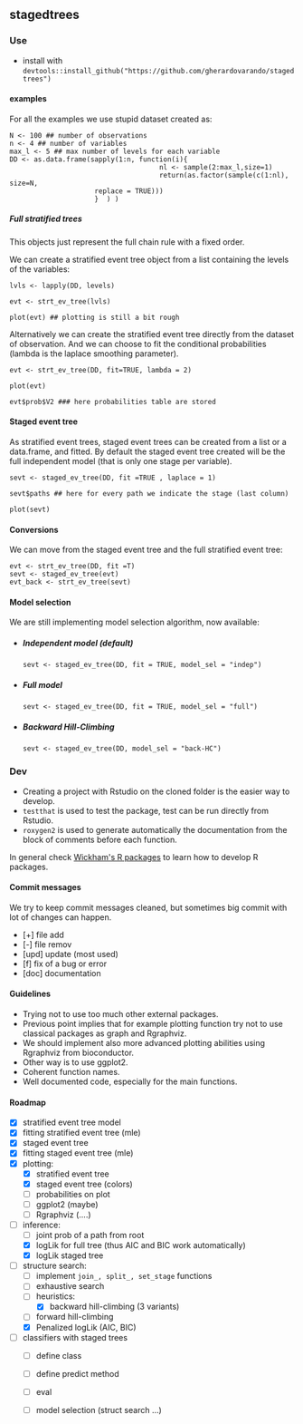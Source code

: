 ## stagedtrees 

### Use

- install with
  `devtools::install_github("https://github.com/gherardovarando/stagedtrees")`


#### examples

For all the examples we use stupid dataset created as:

```
N <- 100 ## number of observations
n <- 4 ## number of variables
max_l <- 5 ## max number of levels for each variable
DD <- as.data.frame(sapply(1:n, function(i){
                                     nl <- sample(2:max_l,size=1)
                                     return(as.factor(sample(c(1:nl), size=N,
				     replace = TRUE)))
				     }  ) )
```

##### Full stratified trees 

This objects just represent the full chain rule with a fixed order.

We can create a stratified event tree object from a list containing the
levels of the variables:
``` 
lvls <- lapply(DD, levels)

evt <- strt_ev_tree(lvls)

plot(evt) ## plotting is still a bit rough 
```

Alternatively we can create the stratified event tree directly from the
dataset of observation. And we can choose to fit the conditional
probabilities (lambda is the laplace smoothing parameter).

```
evt <- strt_ev_tree(DD, fit=TRUE, lambda = 2)

plot(evt)

evt$prob$V2 ### here probabilities table are stored
```


#### Staged event tree

As stratified event trees, staged event trees can be created from a list or
a data.frame, and fitted. By default the staged event tree created will be
the full independent model (that is only one stage per variable). 

```
sevt <- staged_ev_tree(DD, fit =TRUE , laplace = 1)

sevt$paths ## here for every path we indicate the stage (last column)

plot(sevt)
```

#### Conversions

We can move from the staged event tree and the full stratified event tree:
```
evt <- strt_ev_tree(DD, fit =T)
sevt <- staged_ev_tree(evt)
evt_back <- strt_ev_tree(sevt)
```
#### Model selection

We are still implementing model selection algorithm, now available:

- ##### Independent model (default) 
  ```
  sevt <- staged_ev_tree(DD, fit = TRUE, model_sel = "indep")
  ```
- ##### Full model 
  ```
  sevt <- staged_ev_tree(DD, fit = TRUE, model_sel = "full")
  ```
- ##### Backward Hill-Climbing 
  ```
  sevt <- staged_ev_tree(DD, model_sel = "back-HC")
  ```

### Dev

- Creating a project with Rstudio on the cloned folder is the easier way to
develop. 
- `testthat` is used to test the package, test can be run directly from
Rstudio.
- `roxygen2` is used to generate automatically the documentation from the
  block of comments before each function.

In general check [Wickham's R packages](http://r-pkgs.had.co.nz/) to learn
how to develop R packages. 


####  Commit messages

We try to keep commit messages cleaned, but sometimes big commit with lot of
changes can happen. 

- [+] file add 
- [-] file remov
- [upd] update (most used)
- [f] fix of a bug or error
- [doc] documentation

#### Guidelines

- Trying not to use too much other external packages.
- Previous point implies that for example plotting function try not to use
  classical packages as graph and Rgraphviz. 
- We should implement also more advanced plotting abilities using Rgraphviz
  from bioconductor. 
- Other way is to use ggplot2. 
- Coherent function names. 
- Well documented code, especially for the main functions.

#### Roadmap 

- [x] stratified event tree model 
- [x] fitting stratified event tree (mle)
- [x] staged event tree
- [x] fitting staged event tree (mle)
- [x] plotting: 
    * [x] stratified event tree
    * [x] staged event tree (colors)
    * [ ] probabilities on plot
    * [ ] ggplot2 (maybe) 
    * [ ] Rgraphviz (....) 
- [ ] inference:
    * [ ] joint prob of a path from root 
    * [x] logLik for full tree (thus AIC and BIC work automatically)
    * [x] logLik staged tree 
- [ ] structure search:
    * [ ] implement ``join_, split_, set_stage`` functions
    * [ ] exhaustive search 
    * [ ] heuristics:
         - [x] backward hill-climbing (3 variants)
	 - [ ] forward hill-climbing
    * [x] Penalized logLik (AIC, BIC)
- [ ] classifiers with staged trees 
    * [ ] define class 
    * [ ] define predict method
    * [ ] eval 
    * [ ] model selection (struct search ...)

